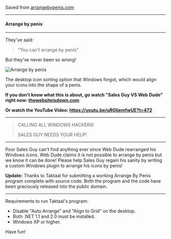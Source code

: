 
Saved from [arrangebypenis.com](https://web.archive.org/web/20120619032849/http://arrangebypenis.com/)

---

#### Arrange by penis

---

They've said: 

> "You can't arrange by penis"
 
But they've never been so wrong!

![Arrange by penis](https://web.archive.org/web/20120619032849im_/http://arrangebypenis.com/arrange2.jpg)

The desktop icon sorting option that Windows forgot, which would align your icons into the shape of a penis.

**If you don't know what this is about, go watch "Sales Guy VS Web Dude" right now: [thewebsiteisdown.com](https://thewebsiteisdown.com)**

**Or watch the YouTube Video: https://youtu.be/uRGljemfwUE?t=472**

---

> CALLING ALL WINDOWS HACKERS!
> 
> SALES GUY NEEDS YOUR HELP!

---

Poor Sales Guy can't find anything ever since Web Dude rearranged his Windows icons. Web Dude claims it is not possible to arrange by penis but we know it can be done! Please help Sales Guy regain his sanity by writing a custom Windows plugin to arrange his icons by penis!

**Update:** Thanks to Taktaal for submitting a working Arrange By Penis program complete with source code. Both the program and the code have been graciously released into the public domain.

---

Requirements to run Taktaal's program:
- Disable "Auto Arrange" and "Align to Grid" on the desktop.
- Both .NET 1.1 and 2.0 must be installed.
- Windows XP or higher.

Have fun!
